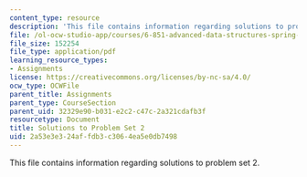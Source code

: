 ```yaml
---
content_type: resource
description: 'This file contains information regarding solutions to problem set 2. '
file: /ol-ocw-studio-app/courses/6-851-advanced-data-structures-spring-2012/2a53e3e324affdb3c3064ea5e0db7498_MIT6_851S12_ps2sol.pdf
file_size: 152254
file_type: application/pdf
learning_resource_types:
- Assignments
license: https://creativecommons.org/licenses/by-nc-sa/4.0/
ocw_type: OCWFile
parent_title: Assignments
parent_type: CourseSection
parent_uid: 32329e90-b031-e2c2-c47c-2a321cdafb3f
resourcetype: Document
title: Solutions to Problem Set 2
uid: 2a53e3e3-24af-fdb3-c306-4ea5e0db7498
---
```

This file contains information regarding solutions to problem set 2. 